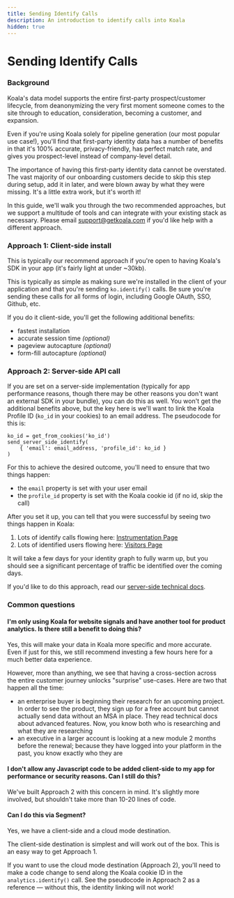 ```yaml
---
title: Sending Identify Calls
description: An introduction to identify calls into Koala
hidden: true
---
```


# Sending Identify Calls

### Background

Koala's data model supports the entire first-party prospect/customer lifecycle, from deanonymizing the very first moment someone comes to the site through to education, consideration, becoming a customer, and expansion.

Even if you're using Koala solely for pipeline generation (our most popular use case!), you'll find that first-party identity data has a number of benefits in that it's 100% accurate, privacy-friendly, has perfect match rate, and gives you prospect-level instead of company-level detail.

The importance of having this first-party identity data cannot be overstated. The vast majority of our onboarding customers decide to skip this step during setup, add it in later, and were blown away by what they were missing. It's a little extra work, but it's worth it!

In this guide, we'll walk you through the two recommended approaches, but we support a multitude of tools and can integrate with your existing stack as necessary. Please email support@getkoala.com if you'd like help with a different approach.

### Approach 1: Client-side install

This is typically our recommend approach if you're open to having Koala's SDK in your app (it's fairly light at under \~30kb).

This is typically as simple as making sure we're installed in the client of your application and that you're sending `ko.identify()` calls. Be sure you're sending these calls for all forms of login, including Google OAuth, SSO, Github, etc.

If you do it client-side, you'll get the following additional benefits:

* fastest installation
* accurate session time _(optional)_
* pageview autocapture _(optional)_
* form-fill autocapture _(optional)_

### Approach 2: Server-side API call

If you are set on a server-side implementation (typically for app performance reasons, though there may be other reasons you don't want an external SDK in your bundle), you can do this as well. You won't get the additional benefits above, but the key here is we'll want to link the Koala Profile ID (`ko_id` in your cookies) to an email address. The pseudocode for this is:

```
ko_id = get_from_cookies('ko_id')
send_server_side_identify(
    { 'email': email_address, 'profile_id': ko_id }
)
```

For this to achieve the desired outcome, you'll need to ensure that two things happen:

* the `email` property is set with your user email
* the `profile_id` property is set with the Koala cookie id (if no id, skip the call)

After you set it up, you can tell that you were successful by seeing two things happen in Koala:

1. Lots of identify calls flowing here: [Instrumentation Page](https://app.getkoala.com/goto/instrumentation)
2. Lots of identified users flowing here: [Visitors Page](https://app.getkoala.com/goto/visitors?range=week\&facets\[identified]\[]=true\&page=1\&sort\_by=last\_seen)

It will take a few days for your identity graph to fully warm up, but you should see a significant percentage of traffic be identified over the coming days.

If you'd like to do this approach, read our [server-side technical docs](docs/developer-guides/server-side/).

### Common questions

#### I'm only using Koala for website signals and have another tool for product analytics. Is there still a benefit to doing this?

Yes, this will make your data in Koala more specific and more accurate. Even if just for this, we still recommend investing a few hours here for a much better data experience.

However, more than anything, we see that having a cross-section across the entire customer journey unlocks "surprise" use-cases. Here are two that happen all the time:

* an enterprise buyer is beginning their research for an upcoming project. In order to see the product, they sign up for a free account but cannot actually send data without an MSA in place. They read technical docs about advanced features. Now, you know both who is researching and what they are researching
* an executive in a larger account is looking at a new module 2 months before the renewal; because they have logged into your platform in the past, you know exactly who they are

#### I don't allow any Javascript code to be added client-side to my app for performance or security reasons. Can I still do this?

We've built Approach 2 with this concern in mind. It's slightly more involved, but shouldn't take more than 10-20 lines of code.

#### Can I do this via Segment?

Yes, we have a client-side and a cloud mode destination.

The client-side destination is simplest and will work out of the box. This is an easy way to get Approach 1.

If you want to use the cloud mode destination (Approach 2), you'll need to make a code change to send along the Koala cookie ID in the `analytics.identify()` call. See the pseudocode in Approach 2 as a reference — without this, the identity linking will not work!
